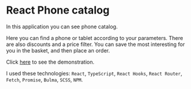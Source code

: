 # React Phone catalog
In this application you can see phone catalog.

Here you can find a phone or tablet according to your parameters. There are also discounts and a price filter. You can save the most interesting for you in the basket, and then place an order.

Click [here](https://yaroslav-radchuk.github.io/phone-catalog-project/) to see the demonstration.

I used these technologies: `React`, `TypeScript`, `React Hooks`, `React Router`, `Fetch`, `Promise`, `Bulma`, `SCSS`, `NPM`.
